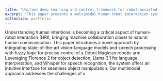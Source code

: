 ```yaml
---
title: "Unified deep learning and control framework for robot-assisted sonography"
excerpt: "This paper presents a multimodal human-robot interaction system integrating vision-language models (Florence 2), language interpretation (Llama 3.1), and speech recognition (Whisper) with fuzzy logic for precise control of a Dobot Magician robotic arm. Initial tests show 75% accuracy, highlighting its potential for more natural, efficient human-robot collaboration.<br/><img src='/images/robot ultrasound system.jpg'>"
collection: portfolio
---
```


Understanding human intentions is becoming a critical aspect of human-robot interaction (HRI), bringing machine collaboration closer to natural human communication. This paper introduces a novel approach by integrating state-of-the-art vision-language models and speech processing with fuzzy logic for precise control of a Dobot Magician robotic arm. Leveraging Florence 2 for object detection, Llama 3.1 for language interpretation, and Whisper for speech recognition, the system offers an intuitive interface for seamless object manipulation. Our multimodal approach addresses the challenges of s
